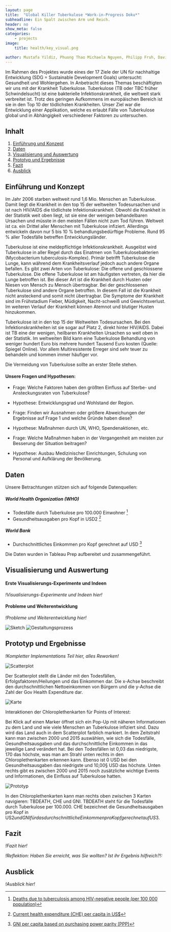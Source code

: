 ```yaml
---
layout: page 
title:  "Global Killer Tuberkulose *Work-in-Progress Doku*"
subheadline: Ein Spalt zwischen Arm und Reich.
header: no
show_meta: false
categories:
    - projects
image:
    title: health/key_visual.png

author: Mustafa Yildiz, Phuong Thao Michaela Nguyen, Philipp Fruh, David Nadoba und Patrick Eisenschmidt
---
```


Im Rahmen des Projektes wurde eines der 17 Ziele der UN für nachhaltige Entwicklung
(SDG = Sustainable Development Goals) untersucht: Gesundheit und Wohlergehen. In Anbetracht dieses Themas beschäftigten
wir uns mit der Krankheit Tuberkulose. Tuberkulose (TB oder TBC früher Schwindelsucht) ist eine bakterielle 
Infektionskrankheit, die weltweit stark verbreitet ist. Trotz des geringen Aufkommens im europäischen Bereich ist sie 
in den Top 10 der tödlichsten Krankheiten. Unser Ziel war die Entwicklung einer Applikation, welche es erlaubt Fälle von
Tuberkulose global und in Abhängigkeit verschiedener Faktoren zu untersuchen.

## Inhalt
1. [Einführung und Konzept](#einführung)
2. [Daten](#daten)
3. [Visualisierung und Auswertung](#auswertung)
4. [Prototyp und Ergebnisse](#prototyp)
5. [Fazit](#fazit)
6. [Ausblick](#ausblick)

## Einführung und Konzept <a name="einführung"></a>

Im Jahr 2006 starben weltweit rund 1,6 Mio. Menschen an Tuberkulose. Damit liegt die Krankheit in den top 15 der 
weltweiten Todesursachen und ist nach HIV/AIDS die tödlichste Infektionskrankheit. Obwohl die Krankheit in der Statistik
weit oben liegt, ist sie eine der wenigen behandelbaren Ursachen und müsste in den meisten Fällen nicht zum Tod führen.
Weltweit ist ca. ein Drittel aller Menschen mit Tuberkulose infiziert. Allerdings entwickeln davon nur 5 bis 10 %
behandlungsbedürftige Probleme. Rund 95 % aller Todesfälle betreffen Entwicklungsländer.

Tuberkulose ist eine meldepflichtige Infektionskrankheit. Ausgelöst wird Tuberkulose in aller Regel durch das Einatmen 
von Tuberkulosebakterien (Mycobacterium tuberculosis-Komplex). Primär betrifft Tuberkulose die Lunge, kann während dem
Krankheitsverlauf jedoch auch andere Organe befallen. Es gibt zwei Arten von Tuberkulose: Die offene und geschlossene
Tuberkulose. Die offene Tuberkulose ist am häufigsten vertreten, da hier die Lunge betroffen ist.  Bei dieser Art ist
die Krankheit durch Husten oder Niesen von Mensch zu Mensch übertragbar. Bei der geschlossenen Tuberkulose sind andere
Organe betroffen. In diesem Fall ist die Krankheit nicht ansteckend und somit nicht übertragbar. Die Symptome der
Krankheit sind im Frühstadium Fieber, Müdigkeit, Nacht-schweiß und Gewichtsverlust. Im weiteren Verlauf der Krankheit
können Atemnot und blutiger Husten hinzukommen.

Tuberkulose ist in den top 15 der Weltweiten Todesursachen. Bei den Infektionskrankheiten ist sie sogar auf
Platz 2, direkt hinter HIV/AIDS. Dabei ist TB eine der wenigen, heilbaren Krankheiten Ursachen so weit oben in der Statistik.
Im weltweiten Bild kann eine Tuberkulose Behandlung von weniger hundert Euro bis mehrere hundert Tausend Euro kosten 
(Quelle: Spiegel Online). Vor allem Multiresistente Erreger sind sehr teuer zu behandeln und kommen immer häufiger vor. 

Die Vermeidung von Tuberkulose sollte an erster Stelle stehen.

#### Unsere Fragen und Hypothesen:

* Frage:	Welche Faktoren haben den größten Einfluss auf Sterbe- und Ansteckungsraten von Tuberkulose? 
* Hypothese: Entwicklungsgrad und Wohlstand der Region. 


* Frage: Finden wir Ausnahmen oder größere Abweichungen der Ergebnisse auf Frage 1 und welche Gründe haben diese?  
* Hypothese: Maßnahmen durch UN, WHO, Spendenaktionen, etc.


* Frage: Welche Maßnahmen haben in der Vergangenheit am meisten zur Besserung der Situation beitragen? 
* Hypothese: Ausbau Medizinischer Einrichtungen, Schulung von Personal und Aufklärung der Bevölkerung.

## Daten<a name="daten"></a>

Unsere Betrachtungen stützen sich auf folgende Datenquellen:

##### World Health Organization (WHO)
* Todesfälle durch Tuberkulose pro 100.000 Einwohner [^fn1]
* Gesundheitsausgaben pro Kopf in USD2 [^fn2]


##### World Bank
* Durchschnittliches Einkommen pro Kopf gerechnet auf USD [^fn3]

[^fn1]: [Deaths due to tuberculosis among HIV-negative people (per 100 000 population)](http://apps.who.int/gho/data/view.main.57020ALL)
[^fn2]: [Current health expenditure (CHE) per capita in US$](http://apps.who.int/gho/data/node.main.GHEDCHEpcUSSHA2011?lang=en)
[^fn3]: [GNI per capita based on purchasing power parity (PPP)](https://data.worldbank.org/indicator/NY.GNP.PCAP.PP.CD)

Die Daten wurden in Tableau Prep aufbereitet und zusammengeführt.

## Visualisierung und Auswertung<a name="auswertung"></a>

#### Erste Visualisierungs-Experimente und Indeen
_!Visualisierungs-Experimente und Indeen hier!_

#### Probleme und Weiterentwicklung
_!Probleme und Weiterentwicklung hier!_


![Sketch](/images/health/sketch.png)
![Gestaltungsprozess](/images/health/gestaltungsprozess.png)


## Prototyp und Ergebnisse <a name="prototyp"></a>

_!Kompletter Implementations Teil hier, alles Reworken!_


![Scatterplot](/images/health/scatterplot_gruppe.png)

Der Scatterplot stellt die Länder mit den Todesfällen, Erfolgsfaktoren/Heilungen und das Einkommen dar. Die x-Achse
beschreibt den durchschnittlichen Nettoeinkommen von Bürgern und die y-Achse die Zahl der Gov Health Expenditure dar.

![Karte](/images/health/karte_info.png)

Interaktionen der Chloroplethenkarten für Points of Interest:

Bei Klick auf einen Marker öffnet sich ein Pop-Up mit näheren Informationen zu dem Land und wie viele Menschen an
Tuberkulose infiziert sind. Dazu wird das Land auch in dem Scatterplot farblich markiert. In dem Zeitstrahl kann man
zwischen 2000 und 2015 auswählen, wie sich die Todesfälle, Gesundheitsausgaben und das durchschnittliche Einkommen in
das jeweilige Land verändert hat. Bei den Todesfällen ist 0,03 das niedrigste, 170 das höchste, was man am Strahl unten
rechts in den Chloroplethenkarten erkennen kann. Ebenso ist 0 USD bei den Gesundheitsausgaben das niedrigste und 10,00§
USD das höchste. Unten rechts gibt es zwischen 2000 und 2015 noch zusätzliche wichtige Events und Informationen, die
Einfluss auf Tuberkulose hatten.

![Prototyp](/images/health/prototyp_auswahl.png)

In den Chloroplethenkarten kann man rechts oben zwischen 3 Karten navigieren: TBDEATH, CHE und GNI. TBDEATH steht für
die Todesfälle durch Tuberkulose per 100.000. CHE bezeichnet die Gesundheitsausgaben pro Kopf in US$2 und GNI für das
durchschnittliche Einkommen pro Kopf gerechnet auf US$3.

## Fazit <a name="fazit"></a>
_!Fazit hier!_

_!Reflektion: Haben Sie erreicht, was Sie wollten? Ist ihr Ergebnis hilfreich?!:_

## Ausblick <a name="ausblick"></a>

_!Ausblick hier!_



